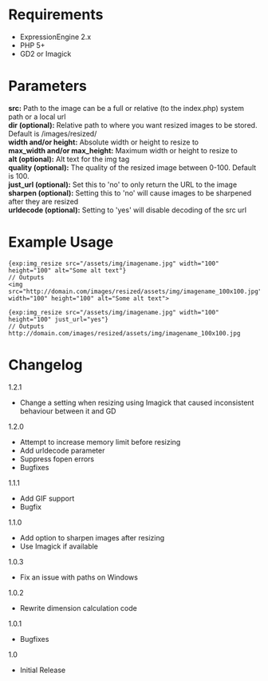 Requirements
============
- ExpressionEngine 2.x
- PHP 5+
- GD2 or Imagick

Parameters
==========
**src:** Path to the image can be a full or relative (to the index.php) system path or a local url  
**dir (optional):** Relative path to where you want resized images to be stored. Default is /images/resized/  
**width and/or height:** Absolute width or height to resize to  
**max_width and/or max_height:** Maximum width or height to resize to  
**alt (optional):** Alt text for the img tag  
**quality (optional):** The quality of the resized image between 0-100. Default is 100.  
**just_url (optional):** Set this to 'no' to only return the URL to the image  
**sharpen (optional):** Setting this to 'no' will cause images to be sharpened after they are resized  
**urldecode (optional):** Setting to 'yes' will disable decoding of the src url

Example Usage
=============

	{exp:img_resize src="/assets/img/imagename.jpg" width="100" height="100" alt="Some alt text"}
	// Outputs
	<img src="http://domain.com/images/resized/assets/img/imagename_100x100.jpg" width="100" height="100" alt="Some alt text">

	{exp:img_resize src="/assets/img/imagename.jpg" width="100" height="100" just_url="yes"}
	// Outputs
	http://domain.com/images/resized/assets/img/imagename_100x100.jpg

Changelog
=========
1.2.1
+ Change a setting when resizing using Imagick that caused inconsistent behaviour between it and GD

1.2.0
+ Attempt to increase memory limit before resizing
+ Add urldecode parameter
+ Suppress fopen errors
+ Bugfixes

1.1.1
+ Add GIF support
+ Bugfix

1.1.0
+ Add option to sharpen images after resizing
+ Use Imagick if available

1.0.3
+ Fix an issue with paths on Windows

1.0.2
+ Rewrite dimension calculation code

1.0.1
+ Bugfixes

1.0
+ Initial Release